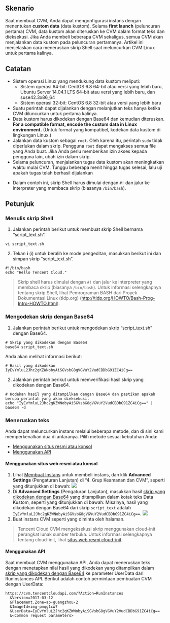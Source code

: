 ## Skenario

Saat membuat CVM, Anda dapat mengonfigurasi instans dengan menentukan **custom data** (data kustom). Selama **first launch** (peluncuran pertama) CVM, data kustom akan diteruskan ke CVM dalam format teks dan dieksekusi. Jika Anda membeli beberapa CVM sekaligus, semua CVM akan menjalankan data kustom pada peluncuran pertamanya.
Artikel ini menjelaskan cara meneruskan skrip Shell saat meluncurkan CVM Linux untuk pertama kalinya.

## Catatan
- Sistem operasi Linux yang mendukung data kustom meliputi:
	- Sistem operasi 64-bit: CentOS 6.8 64-bit atau versi yang lebih baru, Ubuntu Server 14.04.1 LTS 64-bit atau versi yang lebih baru, dan suse42.3x86_64
	- Sistem operasi 32-bit: CentOS 6.8 32-bit atau versi yang lebih baru
- Suatu perintah dapat dijalankan dengan melanjutkan teks hanya ketika CVM diluncurkan untuk pertama kalinya.
- Data kustom harus dikodekan dengan Base64 dan kemudian diteruskan. **For a compatible format, encode the custom data in Linux environment.** (Untuk format yang kompatibel, kodekan data kustom di lingkungan Linux.)
- Jalankan data kustom sebagai `root`. Oleh karena itu, perintah `sudo` tidak diperlukan dalam skrip. Pengguna `root` dapat mengakses semua file yang Anda buat. Jika Anda perlu memberikan izin akses kepada pengguna lain, ubah izin dalam skrip.
- Selama peluncuran, menjalankan tugas data kustom akan meningkatkan waktu mulai CVM. Tunggu beberapa menit hingga tugas selesai, lalu uji apakah tugas telah berhasil dijalankan
* Dalam contoh ini, skrip Shell harus dimulai dengan `#!` dan jalur ke interpreter yang membaca skrip (biasanya `/bin/bash`).

## Petunjuk

### Menulis skrip Shell
1. Jalankan perintah berikut untuk membuat skrip Shell bernama “script_text.sh”.
```
vi script_text.sh
```
2. Tekan **i** (i) untuk beralih ke mode pengeditan, masukkan berikut ini dan simpan skrip “script_text.sh”.
```
#!/bin/bash
echo "Hello Tencent Cloud."
```
> Skrip shell harus dimulai dengan `#!` dan jalur ke interpreter yang membaca skrip (biasanya `/bin/bash`). Untuk informasi selengkapnya tentang skrip Shell, lihat Pemrograman BASH dari Proyek Dokumentasi Linux (tldp.org) (http://tldp.org/HOWTO/Bash-Prog-Intro-HOWTO.html).

<span id="Base64Script"></span>
### Mengodekan skrip dengan Base64

1. Jalankan perintah berikut untuk mengodekan skrip “script_text.sh” dengan Base64.
```
# Skrip yang dikodekan dengan Base64
base64 script_text.sh
```
Anda akan melihat informasi berikut:
```
# Hasil yang dikodekan
IyEvYmluL2Jhc2gKZWNobyAiSGVsbG8gVGVuY2VudCBDbG91ZC4iCg==
```
2. Jalankan perintah berikut untuk memverifikasi hasil skrip yang dikodekan dengan Base64.
```
# Kodekan hasil yang ditampilkan dengan Base64 dan pastikan apakah berupa perintah yang akan dieksekusi.
echo "IyEvYmluL2Jhc2gKZWNobyAiSGVsbG8gVGVuY2VudCBDbG91ZC4iCg==" | base64 -d
```

### Meneruskan teks

Anda dapat meluncurkan instans melalui beberapa metode, dan di sini kami memperkenalkan dua di antaranya. Pilih metode sesuai kebutuhan Anda:
- [Menggunakan situs resmi atau konsol](#Consoletrans)
- [Menggunakan API](#APItrans)

<span id="Consoletrans"></span>
#### Menggunakan situs web resmi atau konsol

1. Lihat [Membuat Instans](https://intl.cloud.tencent.com/document/product/213/4855) untuk membeli instans, dan klik **Advanced Settings** (Pengaturan Lanjutan) di “4. Grup Keamanan dan CVM”, seperti yang ditunjukkan di bawah:
![](https://main.qcloudimg.com/raw/28baf2764488ecfaf5bbac791cec7ea3.png)
2. Di **Advanced Settings** (Pengaturan Lanjutan), masukkan hasil [skrip yang dikodekan dengan Base64](#Base64Script) yang ditampilkan dalam kotak teks Data Kustom, seperti yang ditunjukkan di bawah:
Misalnya, hasil yang dikodekan dengan Base64 dari skrip `script_text` adalah `IyEvYmluL2Jhc2gKZWNobyAiSGVsbG8gVGVuY2VudCBDbG91ZC4iCg==`.
![](https://main.qcloudimg.com/raw/0b6b594f174568ca7d3312821c0571ed.png)
3. Buat instans CVM seperti yang diminta oleh halaman.
>Tencent Cloud CVM mengeksekusi skrip menggunakan cloud-init perangkat lunak sumber terbuka. Untuk informasi selengkapnya tentang cloud-init, lihat [situs web resmi cloud-init](https://cloud-init.io/).

<span id="APItrans"></span>
#### Menggunakan API

Saat membuat CVM menggunakan API, Anda dapat meneruskan teks dengan menetapkan nilai hasil yang dikodekan yang ditampilkan dalam [skrip yang dikodekan dengan Base64](#Base64Script) ke parameter UserData dari RunInstances API.
Berikut adalah contoh permintaan pembuatan CVM dengan UserData:
```
https://cvm.tencentcloudapi.com/?Action=RunInstances
  &Version=2017-03-12
  &Placement.Zone=ap-guangzhou-2
  &ImageId=img-pmqg1cw7
  &UserData=IyEvYmluL2Jhc2gKZWNobyAiSGVsbG8gVGVuY2VudCBDbG91ZC4iCg==
  &<Common request parameters>
```
